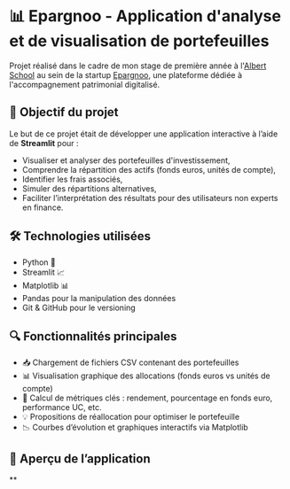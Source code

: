 # 📊 Epargnoo - Application d'analyse et de visualisation de portefeuilles

Projet réalisé dans le cadre de mon stage de première année à l'[Albert School](https://www.albertschool.com/) au sein de la startup [Epargnoo](https://www.epargnoo.fr/), une plateforme dédiée à l'accompagnement patrimonial digitalisé.

## 🚀 Objectif du projet

Le but de ce projet était de développer une application interactive à l’aide de **Streamlit** pour :

- Visualiser et analyser des portefeuilles d'investissement,
- Comprendre la répartition des actifs (fonds euros, unités de compte),
- Identifier les frais associés,
- Simuler des répartitions alternatives,
- Faciliter l’interprétation des résultats pour des utilisateurs non experts en finance.

## 🛠️ Technologies utilisées

- Python 🐍
- Streamlit 📈
- Matplotlib 📊
- Pandas pour la manipulation des données
- Git & GitHub pour le versioning

## 🔍 Fonctionnalités principales

- 📥 Chargement de fichiers CSV contenant des portefeuilles
- 📊 Visualisation graphique des allocations (fonds euros vs unités de compte)
- 🧠 Calcul de métriques clés : rendement, pourcentage en fonds euro, performance UC, etc.
- 💡 Propositions de réallocation pour optimiser le portefeuille
- 📉 Courbes d’évolution et graphiques interactifs via Matplotlib

## 📸 Aperçu de l’application

**
